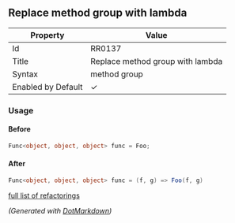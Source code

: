 ## Replace method group with lambda

| Property           | Value                            |
| ------------------ | -------------------------------- |
| Id                 | RR0137                           |
| Title              | Replace method group with lambda |
| Syntax             | method group                     |
| Enabled by Default | &#x2713;                         |

### Usage

#### Before

```csharp
Func<object, object, object> func = Foo;
```

#### After

```csharp
Func<object, object, object> func = (f, g) => Foo(f, g)
```

[full list of refactorings](Refactorings.md)

*\(Generated with [DotMarkdown](http://github.com/JosefPihrt/DotMarkdown)\)*